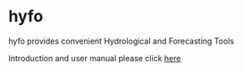 # hyfo
hyfo provides convenient Hydrological and Forecasting Tools


Introduction and user manual please click [here](http://yuanchao-xu.github.io/hyfo/)

